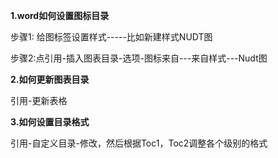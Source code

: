 **1.word如何设置图标目录**



步骤1: 给图标签设置样式-----比如新建样式NUDT图

步骤2:点引用-插入图表目录-选项-图标来自---来自样式---Nudt图



**2.如何更新图表目录**

引用-更新表格



**3.如何设置目录格式**

引用-自定义目录-修改，然后根据Toc1，Toc2调整各个级别的格式



